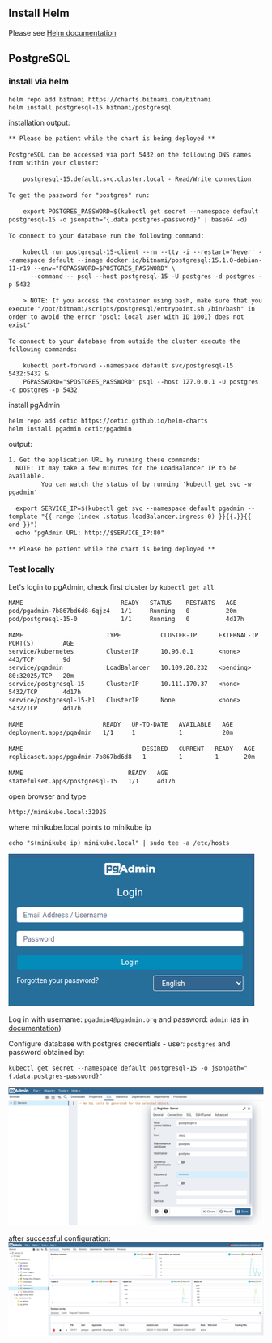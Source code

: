 ## Install Helm

Please see [Helm documentation](https://helm.sh/docs/intro/install/)
## PostgreSQL

### install via helm

```shell
helm repo add bitnami https://charts.bitnami.com/bitnami
helm install postgresql-15 bitnami/postgresql
```

installation output:
```
** Please be patient while the chart is being deployed **

PostgreSQL can be accessed via port 5432 on the following DNS names from within your cluster:

    postgresql-15.default.svc.cluster.local - Read/Write connection

To get the password for "postgres" run:

    export POSTGRES_PASSWORD=$(kubectl get secret --namespace default postgresql-15 -o jsonpath="{.data.postgres-password}" | base64 -d)

To connect to your database run the following command:

    kubectl run postgresql-15-client --rm --tty -i --restart='Never' --namespace default --image docker.io/bitnami/postgresql:15.1.0-debian-11-r19 --env="PGPASSWORD=$POSTGRES_PASSWORD" \
      --command -- psql --host postgresql-15 -U postgres -d postgres -p 5432

    > NOTE: If you access the container using bash, make sure that you execute "/opt/bitnami/scripts/postgresql/entrypoint.sh /bin/bash" in order to avoid the error "psql: local user with ID 1001} does not exist"

To connect to your database from outside the cluster execute the following commands:

    kubectl port-forward --namespace default svc/postgresql-15 5432:5432 &
    PGPASSWORD="$POSTGRES_PASSWORD" psql --host 127.0.0.1 -U postgres -d postgres -p 5432

```

install pgAdmin
```shell
helm repo add cetic https://cetic.github.io/helm-charts
helm install pgadmin cetic/pgadmin
```

output:
```
1. Get the application URL by running these commands:
  NOTE: It may take a few minutes for the LoadBalancer IP to be available.
         You can watch the status of by running 'kubectl get svc -w pgadmin'

  export SERVICE_IP=$(kubectl get svc --namespace default pgadmin --template "{{ range (index .status.loadBalancer.ingress 0) }}{{.}}{{ end }}")
  echo "pgAdmin URL: http://$SERVICE_IP:80"

** Please be patient while the chart is being deployed **

```


### Test locally

Let's login to pgAdmin, check first cluster by `kubectl get all`

```
NAME                           READY   STATUS    RESTARTS   AGE
pod/pgadmin-7b867bd6d8-6qjz4   1/1     Running   0          20m
pod/postgresql-15-0            1/1     Running   0          4d17h

NAME                       TYPE           CLUSTER-IP      EXTERNAL-IP   PORT(S)        AGE
service/kubernetes         ClusterIP      10.96.0.1       <none>        443/TCP        9d
service/pgadmin            LoadBalancer   10.109.20.232   <pending>     80:32025/TCP   20m
service/postgresql-15      ClusterIP      10.111.170.37   <none>        5432/TCP       4d17h
service/postgresql-15-hl   ClusterIP      None            <none>        5432/TCP       4d17h

NAME                      READY   UP-TO-DATE   AVAILABLE   AGE
deployment.apps/pgadmin   1/1     1            1           20m

NAME                                 DESIRED   CURRENT   READY   AGE
replicaset.apps/pgadmin-7b867bd6d8   1         1         1       20m

NAME                             READY   AGE
statefulset.apps/postgresql-15   1/1     4d17h

```

open browser and type 
```
http://minikube.local:32025
```

where minikube.local points to minikube ip
```
echo "$(minikube ip) minikube.local" | sudo tee -a /etc/hosts
```

![...](doc/img/pgAdmin-0.png)

Log in with username: `pgadmin4@pgadmin.org` and password: `admin` (as in [documentation](https://artifacthub.io/packages/helm/cetic/pgadmin))

Configure database with postgres credentials - user: `postgres` and password obtained by:
```shell
kubectl get secret --namespace default postgresql-15 -o jsonpath="{.data.postgres-password}"
```
![...](doc/img/pgAdmin-1.png)

after successful configuration:
![...](doc/img/pgAdmin-2.png)
